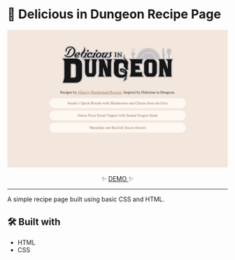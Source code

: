 # 🍛 Delicious in Dungeon Recipe Page

<p align="center"><img src="./assets/screenshot.png" alt="reb84-the-odin-project-recipe-page"/></p>

<p align="center">✨ <a href="https://recipe-page-one-chi.vercel.app/"  target="_blank" rel="noopener noreferrer">
          DEMO
        </a> ✨</p>

---

A simple recipe page built using basic CSS and HTML.

## 🛠️ Built with

- HTML
- CSS
 